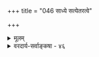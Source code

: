 +++
title = "046 साध्ये सत्येतरत्वे"

+++
<details><summary>मूलम्</summary>

साध्ये सत्येतरत्वे कथित इह भवेत् स्वस्य हि स्वान्यभावो नान्यत्सत्यं तु दृष्टं तदवधिकभिदासाधने चेष्टसिद्धिः ।  
सत्यत्वं चेन्निषेध्यं प्रसजति दहनेऽप्युष्णताया निषेधस्साध्यं त्वक्षाद्यबाध्यं यदि किमपि परं तेन न व्याप्तिसिद्धिः ॥ ४६ ॥
</details>

<details><summary>वरदार्य-सर्वाङ्कषा - ४६</summary>

एवं सामान्यतो जगन्मिथ्यात्वानुमानं निरस्य 'मर्यादां लोकसिद्धां विजहतः' इत्यंशं स्पष्टीकर्तुं विशिष्य साध्यं विकल्प्य दूषयतिसाध्य इत्यादि । 'विमतं मिथ्या दृश्यत्वात्' इत्यत्र साध्यं मिथ्यात्वं किंरूपम्? किं सत्येतरत्वम्? उत तदभाववति तत्प्रकारकत्वरूपं स्वात्यन्ताभाववति प्रतीयमानत्वम्? उत 'तुच्छत्वम्? उतान्यद्वा किञ्चित् ? इति प्रथमं विकल्प्य, प्रत्येकमवान्तरविकल्पानां सत्त्वात् विस्तरेण दुदूषयिषुः एकैकं विकल्पं एकैकश्लोकेन विकल्प्य दूषयितुं सत्येतरत्वरूपं प्रथमं पक्षं विकल्प्य दूषयति । सत्येतरत्वमित्यत्र, यत्किञ्चित्सत्यप्रतियोगिकभेदो विवक्षितः ? उत सत्यत्वावच्छिन्नप्रतियोगिकभेदः ? प्रथमकल्पे अस्मन्मते सिद्धसाधनम्, एतद्धटभेदस्य तद्धटे सत्त्वात् इति सुज्ञत्वात् द्वितीयकल्पे दूषणमाह- **इह** = अस्मिन् प्रयोगे **सत्येतरतत्वे=सत्यसामान्यभेदे** =सत्यत्वावच्छिन्नप्रतियोगिताकभेदे **साध्ये** = साध्यत्वेन **कथिते** = विवक्षिते सति स्वस्य हि स्वान्यभावो **भवेत्** = घटादेस्सत्यत्वेन, सत्यसामान्यान्तर्गतत्वेन सत्यत्वावच्छिन्नप्रतियोगितायाः स्वस्मिन्नपि सत्त्वेन स्वप्रतियोगिकभेदस्य स्वस्मिन्नपि सत्त्वप्रसङ्ग इति व्याघातः ॥ 

1 

सत्यं हि त्रिविधम् - प्रातिभासिकम्, व्यावहारिकम्, पारमार्थिकं चेति । रज्जौ सर्पादिकं प्रतिभासमात्रसिद्धं प्रातिभासिकम् । वल्मीकसर्पादिकं यावज्जगद्व्यवहारं प्रतीयमानं व्यावहारिकम् । ब्रह्मैकमेव परमपुरुषार्थभूतं पारमार्थिकं सत्यमिति तैरुच्यते । जगति च रज्जुसर्पवैलक्षण्यम्, ब्रह्मवैलक्षण्यम् चास्माकमपीष्टमेवेति तत्साधने सिद्धसाधनम् । व्यावहारिकसत्यत्वनिषेधे चापसिद्धान्तः स्पष्टमेव । तथा चानुभूयमानं वह्नेरुष्णत्वमपि मिथ्या स्यात् । ननु तन्मते वह्न्यादेर्व्यवहारसत्यत्वाङ्गीकारात् अत्राप्यपसिद्धान्ते 



468 

सत्यत्वं चेन्निषेध्यं, प्रसजति दहनेऽप्युष्णताया निषेधः 

साध्यं त्वक्षाद्यबाध्यं यदि किमपि परं तेन न व्याप्तिसिद्धिः ॥46॥ 

वक्तव्ये ‘वह्नेरुष्णत्वं मिथ्या स्यात्' इति दूषणं किमर्थमिति चेत् — निर्विशेषाद्वैतिनो बौद्धवत् धर्मधर्मिभावं नाङ्गीकुर्वन्ति । परं त्वत्र कश्चन विशेषः - बौद्धाः धर्ममङ्गीकृत्य धर्मिणमपह्नुवन्ति । एते तु धर्मिणमङ्गीकृत्य धर्ममपह्नुवन्ति । अतो 'वह्नौ उष्णताया निषेधः स्यात्' इति वक्तव्यमभूत् ॥ 

ननु जगति सत्यत्वं केवलं व्यावहारिकम् । परमार्थतस्तु परं ब्रह्मैकमेव सत्यम् । अतस्सत्यत्वावच्छिन्नप्रतियोगिताकभेदः अन्यस्मिन् सत्ये न कदापि प्रसज्यत इति, जगतो मिथ्यात्वसिद्ध्या स्वस्य स्वान्यभावप्रसक्तिरेव नास्तीति चेत्, तत्राह - नान्यदिति । **अन्यत्** = भवदभिमतम् सत्यं तु न **दृष्टम्** = लोके कुत्रापि नानुभवसिद्धम् । लोकदृष्टसत्यस्य व्यवहारमात्ररूपत्वेन, तस्यापि व्यावहारिकत्वात् । तदतिरिक्तस्य निर्विशेषब्रह्मणः कुत्राप्यसिद्धत्वात् । प्रमाणस्य सर्वस्यापि सविशेषविषयत्वात् ॥ 

ननु परब्रह्मण उभयमतसिद्धत्वात्, तत्प्रतियोगिकभेद एव प्रकृतानुमाने मिथ्यापदेन विवक्षित इति चेत् — तदवधिकभिदासाधने **च** = तादृशौपनिषदपरब्रह्मभेदस्यैव जगति साधने तु **इष्टसिद्धिः** = अस्मदिष्टस्यैव सिद्धिः; सत्यत्वेऽपि जगतो ब्रह्मभिन्नत्वात् । तथा च सिद्धसाधनम् ॥ 

ननु मिथ्यात्वपदस्य सत्यत्वात्यन्ताभाव एवार्थः, न तु सत्यभेदः । जगति सत्यत्वं नास्तीति निषिध्यत इति चेत् — दहनेऽप्युष्णतायाः निषेधः प्रसजति । सत्यत्वं जगति, वह्नावुष्णत्वं च लोकानुभवसिद्धम् । अतो वह्नावुष्णत्वनिषेधतुल्योऽयं जगति सत्यत्वनिषेधः । अतश्च बाधः । लोके विद्यमानं सत्यत्वं व्यावहारिकम्, पारमार्थिकसत्यत्वाभावस्साध्यत इति चेत्, तादृशसत्यत्वस्य लोके कुत्राप्यननुभवात्, प्रतियोग्य प्रसिद्ध्या निषेधो न सङ्गच्छते । ननु ब्रह्मणः पारमार्थिकसत्यत्वं श्रुतिसिद्धम् लोके तदभावस्साध्यत इति चेत्, श्रुतेरपि व्यवहारसिद्धत्वेन, तदुक्तस्य पारमार्थिकत्वस्यापि इदानीं व्यावहारिकत्वेन प्रतियोग्यप्रसिद्धेर्दुर्वारत्वात् ॥ 

ननु पारमार्थिकं सत्यत्वं न लोकानुभवसिद्धम्, तस्य ब्रह्ममात्रनिष्ठत्वात् । किन्तु विलक्षणं तदिति न ब्रह्मणो व्यावहारिकसत्यत्वप्रसङ्ग इति शङ्कते - साध्यमित्यादि । **अक्षाद्यबाध्यम्** = इन्द्रियादिभिः लौकिकप्रमाणैर्बाधितुमशक्यं तु **सत्येतरत्वम्** = ब्रह्मविलक्षणत्वम् किमपि **परम्** = लोकविलक्षणमेव यत्किञ्चिदन्यत् **साध्यम्** = साध्यत्वेन विवक्षितं यदि, तदा तेन तादृशलोकविलक्षणात् सत्यात् अन्येन सत्येन न **व्याप्तिसिद्धिः** = हेतोः साध्यनिरूपितव्याप्तेः असिद्धिः, लोकविलक्षणसत्येतरत्वस्य व्याप्तेः लोके ग्रहीतुमसक्यत्वात् । तथा च व्याप्यत्वासिद्धिर्दोषः । अतो नोक्तानुमानेन जगन्मिथ्यत्वसिद्धिः ॥ 

ननु परब्रह्मणोऽत्यन्ताप्रसिद्धत्वं नास्ति; ‘अहम्' इति प्रतीतौ भासमानत्वात्, 'अयमात्मा ब्रह्म' इति श्रुतेरिति चेत्, तर्हि अहमिति प्रतीतेः बहूनां जायमानत्वात्, भेदस्याप्यनुभवात् चालिनीन्यायेन सर्वेषामप्यात्मनां मिथ्यात्वं स्यात् । अतो ब्रह्मविलक्षणत्वरूपं मिथ्यात्वं न साधयितुं शक्यम् ॥ ४६ ॥
</details>
